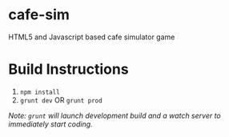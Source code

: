 # cafe-sim
HTML5 and Javascript based cafe simulator game

# Build Instructions

1. `npm install`
2. `grunt dev` OR `grunt prod`

*Note: `grunt` will launch development build and a watch server to immediately start coding.*